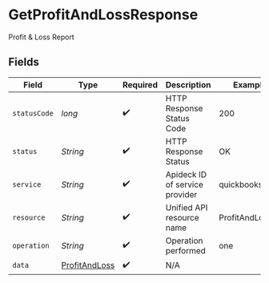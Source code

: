 # GetProfitAndLossResponse

Profit & Loss Report


## Fields

| Field                                                     | Type                                                      | Required                                                  | Description                                               | Example                                                   |
| --------------------------------------------------------- | --------------------------------------------------------- | --------------------------------------------------------- | --------------------------------------------------------- | --------------------------------------------------------- |
| `statusCode`                                              | *long*                                                    | :heavy_check_mark:                                        | HTTP Response Status Code                                 | 200                                                       |
| `status`                                                  | *String*                                                  | :heavy_check_mark:                                        | HTTP Response Status                                      | OK                                                        |
| `service`                                                 | *String*                                                  | :heavy_check_mark:                                        | Apideck ID of service provider                            | quickbooks                                                |
| `resource`                                                | *String*                                                  | :heavy_check_mark:                                        | Unified API resource name                                 | ProfitAndLosses                                           |
| `operation`                                               | *String*                                                  | :heavy_check_mark:                                        | Operation performed                                       | one                                                       |
| `data`                                                    | [ProfitAndLoss](../../models/components/ProfitAndLoss.md) | :heavy_check_mark:                                        | N/A                                                       |                                                           |